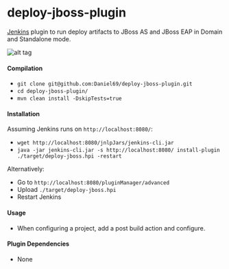 # deploy-jboss-plugin

[Jenkins](https://jenkins-ci.org/) plugin to run deploy artifacts to JBoss AS and JBoss EAP in Domain and Standalone mode.

![alt tag](https://raw.github.com/Daniel69/deploy-jboss-plugin/blob/master/screnshot.png)


#### Compilation

 * `git clone git@github.com:Daniel69/deploy-jboss-plugin.git`
 * `cd deploy-jboss-plugin/`
 * `mvn clean install -DskipTests=true`

#### Installation

Assuming Jenkins runs on `http://localhost:8080/`:
 * `wget http://localhost:8080/jnlpJars/jenkins-cli.jar`
 * `java -jar jenkins-cli.jar -s http://localhost:8080/ install-plugin ./target/deploy-jboss.hpi -restart`

Alternatively:
 * Go to `http://localhost:8080/pluginManager/advanced`
 * Upload `./target/deploy-jboss.hpi`
 * Restart Jenkins

#### Usage
 * When configuring a project, add a post build action and configure.

#### Plugin Dependencies
* None
